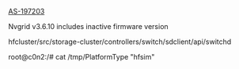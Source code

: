 [AS-197203](https://jira.storage.hpecorp.net/browse/AS-197203)

Nvgrid v3.6.10 includes inactive firmware version

hfcluster/src/storage-cluster/controllers/switch/sdclient/api/switchd

root@c0n2:/# cat /tmp/PlatformType
"hfsim"